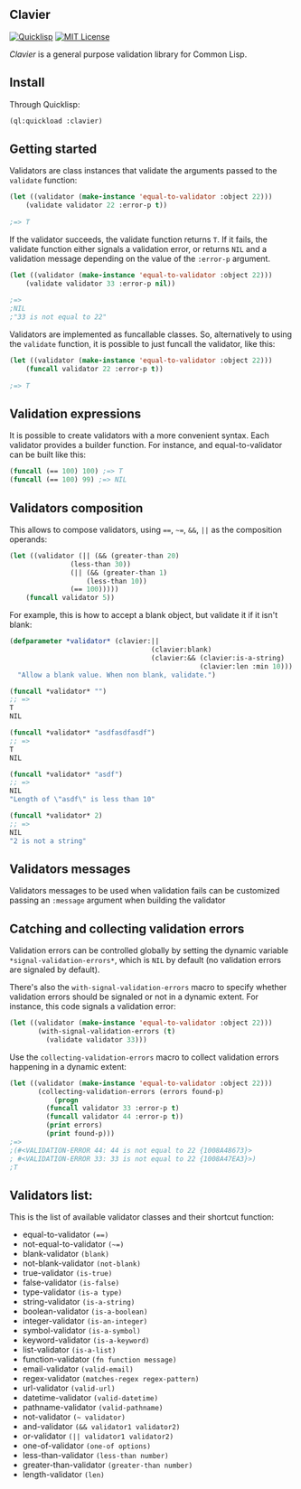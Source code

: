 Clavier
----------

[![Quicklisp](http://quickdocs.org/badge/clavier.svg)](http://quickdocs.org/clavier/)
[![MIT License](https://img.shields.io/badge/license-MIT-blue.svg)](./LICENSE)

*Clavier* is a general purpose validation library for Common Lisp.

Install
-------

Through Quicklisp:

```lisp
(ql:quickload :clavier)
```
Getting started
---------------

Validators are class instances that validate the arguments passed to the `validate` function:

```lisp
(let ((validator (make-instance 'equal-to-validator :object 22)))
    (validate validator 22 :error-p t))
    
;=> T
```

If the validator succeeds, the validate function returns `T`. If it fails, the validate function either signals a validation error, or returns `NIL` and a validation message depending on the value of the `:error-p` argument.

```lisp
(let ((validator (make-instance 'equal-to-validator :object 22)))
    (validate validator 33 :error-p nil))
    
;=>
;NIL    
;"33 is not equal to 22"
```

Validators are implemented as funcallable classes. So, alternatively to using the `validate` function, it is possible to just funcall the validator, like this:

```lisp
(let ((validator (make-instance 'equal-to-validator :object 22)))
    (funcall validator 22 :error-p t))
    
;=> T
```

## Validation expressions

It is possible to create validators with a more convenient syntax. Each validator provides a builder function. For instance, and equal-to-validator can be built like this:

```lisp
(funcall (== 100) 100) ;=> T
(funcall (== 100) 99) ;=> NIL
```

## Validators composition

This allows to compose validators, using `==`, `~=`, `&&`, `||` as the composition operands:

```lisp
(let ((validator (|| (&& (greater-than 20)
			   (less-than 30))
		       (|| (&& (greater-than 1)
			       (less-than 10))
			   (== 100)))))
    (funcall validator 5))
```

For example, this is how to accept a blank object, but validate it if it isn't blank:


~~~lisp
(defparameter *validator* (clavier:||
                                   (clavier:blank)
                                   (clavier:&& (clavier:is-a-string)
                                               (clavier:len :min 10)))
  "Allow a blank value. When non blank, validate.")

(funcall *validator* "")
;; =>
T
NIL

(funcall *validator* "asdfasdfasdf")
;; =>
T
NIL

(funcall *validator* "asdf")
;; =>
NIL
"Length of \"asdf\" is less than 10"

(funcall *validator* 2)
;; =>
NIL
"2 is not a string"
~~~


## Validators messages

Validators messages to be used when validation fails can be customized passing an `:message` argument when building the validator

## Catching and collecting validation errors

Validation errors can be controlled globally by setting the dynamic variable `*signal-validation-errors*`, which is `NIL` by default (no validation errors are signaled by default).

There's also the `with-signal-validation-errors` macro to specify whether validation errors should be signaled or not in a dynamic extent. For instance, this code signals a validation error:

```lisp
(let ((validator (make-instance 'equal-to-validator :object 22)))
	   (with-signal-validation-errors (t)
	     (validate validator 33)))
```

Use the `collecting-validation-errors` macro to collect validation errors happening in a dynamic extent:

```lisp
(let ((validator (make-instance 'equal-to-validator :object 22)))
	   (collecting-validation-errors (errors found-p)
	       (progn
		 (funcall validator 33 :error-p t)
		 (funcall validator 44 :error-p t))
	     (print errors)
	     (print found-p)))
;=>
;(#<VALIDATION-ERROR 44: 44 is not equal to 22 {1008A48673}>
; #<VALIDATION-ERROR 33: 33 is not equal to 22 {1008A47EA3}>) 
;T 
```

## Validators list:

This is the list of available validator classes and their shortcut function:

* equal-to-validator `(==)`
* not-equal-to-validator `(~=)`
* blank-validator `(blank)`
* not-blank-validator `(not-blank)`
* true-validator `(is-true)`
* false-validator `(is-false)`
* type-validator `(is-a type)`
* string-validator `(is-a-string)`
* boolean-validator `(is-a-boolean)`
* integer-validator `(is-an-integer)`
* symbol-validator `(is-a-symbol)`
* keyword-validator `(is-a-keyword)`
* list-validator `(is-a-list)`
* function-validator `(fn function message)`
* email-validator `(valid-email)`
* regex-validator `(matches-regex regex-pattern)`
* url-validator `(valid-url)`
* datetime-validator `(valid-datetime)`
* pathname-validator `(valid-pathname)`
* not-validator `(~ validator)`
* and-validator `(&& validator1 validator2)`
* or-validator `(|| validator1 validator2)`
* one-of-validator `(one-of options)`
* less-than-validator `(less-than number)`
* greater-than-validator `(greater-than number)`
* length-validator `(len)`
